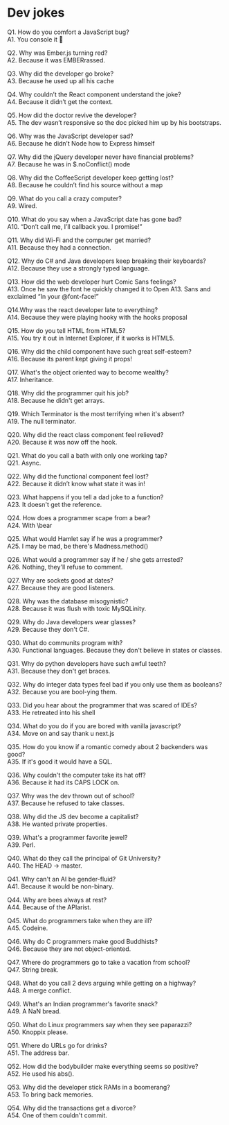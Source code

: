 # Dev jokes

Q1. How do you comfort a JavaScript bug?<br>
A1. You console it 🤣


Q2. Why was Ember.js turning red?<br>
A2. Because it was EMBERrassed.


Q3. Why did the developer go broke?<br>
A3. Because he used up all his cache


Q4. Why couldn’t the React component understand the joke?<br>
A4. Because it didn’t get the context.


Q5. How did the doctor revive the developer? <br>
A5. The dev wasn’t responsive so the doc picked him up by his bootstraps.


Q6. Why was the JavaScript developer sad? <br>
A6. Because he didn’t Node how to Express himself


Q7. Why did the jQuery developer never have financial problems? <br>
A7. Because he was in $.noConflict() mode


Q8. Why did the CoffeeScript developer keep getting lost?<br>
A8. Because he couldn’t find his source without a map


Q9. What do you call a crazy computer?<br> 
A9. Wired.


Q10. What do you say when a JavaScript date has gone bad?<br>
A10. “Don’t call me, I’ll callback you. I promise!”


Q11. Why did Wi-Fi and the computer get married?<br>
A11. Because they had a connection.


Q12. Why do C# and Java developers keep breaking their keyboards?<br>
A12. Because they use a strongly typed language.


Q13. How did the web developer hurt Comic Sans feelings?<br>
A13. Once he saw the font he quickly changed it to Open A13. Sans and exclaimed “In your @font-face!”


Q14.Why was the react developer late to everything?<br>
A14. Because they were playing hooky with the hooks proposal


Q15. How do you tell HTML from HTML5?<br>
A15. You try it out in Internet Explorer, if it works is HTML5.


Q16. Why did the child component have such great self-esteem?<br> 
A16. Because its parent kept giving it props!


Q17. What's the object oriented way to become wealthy?<br>
A17. Inheritance.


Q18. Why did the programmer quit his job?<br>
A18. Because he didn't get arrays.


Q19. Which Terminator is the most terrifying when it's absent?<br>
A19. The null terminator.


Q20. Why did the react class component feel relieved?<br> 
A20. Because it was now off the hook.


Q21. What do you call a bath with only one working tap?<br>
Q21. Async.


Q22. Why did the functional component feel lost?<br>
A22. Because it didn’t know what state it was in!


Q23. What happens if you tell a dad joke to a function?<br>
A23. It doesn't get the reference.


Q24. How does a programmer scape from a bear?<br>
A24. With  \bear


Q25. What would Hamlet say if he was a programmer?<br>
A25. I may be mad, be there's Madness.method()


Q26. What would a programmer say if he / she gets arrested?<br>
A26. Nothing, they'll refuse to comment.


Q27. Why are sockets good at dates?<br>
A27. Because they are good listeners.


Q28. Why was the database misogynistic?<br>
A28. Because it was flush with toxic MySQLinity.


Q29. Why do Java developers wear glasses?<br>
A29. Because they don't C#.


Q30. What do communits program with?<br>
A30. Functional languages. Because they don't believe in states or classes.


Q31. Why do python developers have such awful teeth?<br>
A31. Because they don't get braces.


Q32. Why do integer data types feel bad if you only use them as booleans?<br>
A32. Because you are bool-ying them.


Q33. Did you hear about the programmer that was scared of IDEs?<br>
A33. He retreated into his shell


Q34. What do you do if you are bored with vanilla javascript?<br>
A34. Move on and say thank u next.js

Q35. How do you know if a romantic comedy about 2 backenders was good?<br>
A35. If it's good it would have a SQL.


Q36. Why couldn't the computer take its hat off?<br>
A36. Because it had its CAPS LOCK on.


Q37. Why was the dev thrown out of school?<br>
A37. Because he refused to take classes.


Q38. Why did the JS dev become a capitalist?<br>
A38. He wanted private properties.


Q39. What's a programmer favorite jewel?<br>
A39. Perl.


Q40. What do they call the principal of Git University?<br>
A40. The HEAD -> master.


Q41. Why can't an AI be gender-fluid?<br>
A41. Because it would be non-binary.


Q44. Why are bees always at rest?<br>
A44. Because of the APIarist.


Q45. What do programmers take when they are ill?<br>
A45. Codeine.


Q46. Why do C programmers make good Buddhists?<br>
Q46. Because they are not object-oriented.


Q47. Where do programmers go to take a vacation from school?<br>
Q47. String break.


Q48. What do you call 2 devs arguing while getting on a highway?<br>
A48. A merge conflict.


Q49. What's an Indian programmer's favorite snack?<br>
A49. A NaN bread.


Q50. What do Linux programmers say when they see paparazzi?<br>
A50. Knoppix please.


Q51. Where do URLs go for drinks?<br>
A51. The address bar.


Q52.  How did the bodybuilder make everything seems so positive?<br>
A52. He used his abs().


Q53. Why did the developer stick RAMs in a boomerang?<br>
A53. To bring back memories.


Q54. Why did the transactions get a divorce?<br>
A54. One of them couldn't commit.


